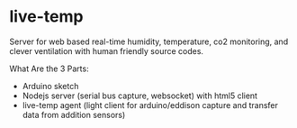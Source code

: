 # live-temp
Server for web based real-time humidity, temperature, co2 monitoring, and clever ventilation with human friendly source codes.

What Are the 3 Parts:
- Arduino sketch  
- Nodejs server (serial bus capture, websocket) with html5 client  
- live-temp agent (light client for arduino/eddison capture and transfer data from addition sensors)  
